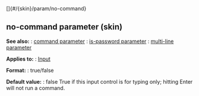 []{#/{skin}/param/no-command}
## no-command parameter (skin)
**See also:**
:   [command parameter](#/%7Bskin%7D/param/command)
:   [is-password parameter](#/%7Bskin%7D/param/is-password)
:   [multi-line parameter](#/%7Bskin%7D/param/multi-line)
<!-- -->
**Applies to:**
:   [Input](#/%7Bskin%7D/control/input)
<!-- -->
**Format:**
:   true/false
<!-- -->
**Default value:**
:   false
True if this input control is for typing only; hitting Enter will not
run a command.